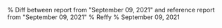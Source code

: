 % Diff between report from "September 09, 2021" and reference report from "September 09, 2021"
% Reffy
% September 09, 2021


